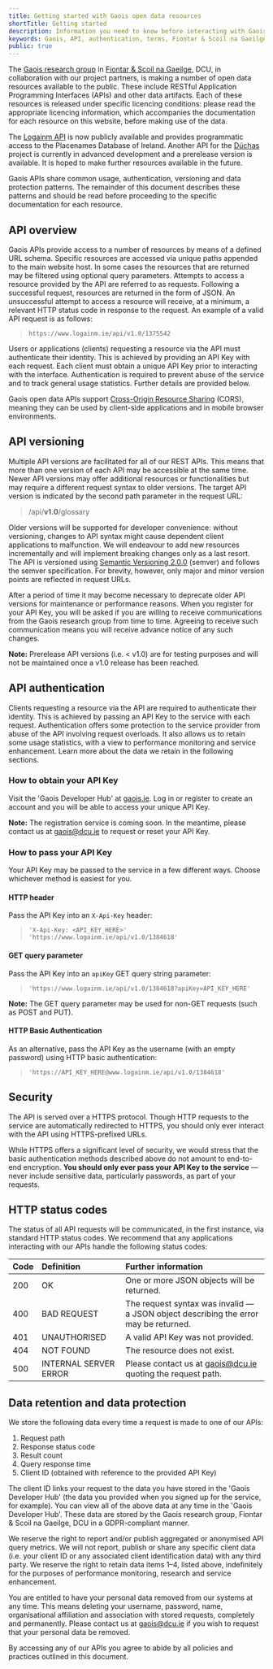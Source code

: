 ```yaml
---
title: Getting started with Gaois open data resources
shortTitle: Getting started
description: Information you need to know before interacting with Gaois open data resources
keywords: Gaois, API, authentication, terms, Fiontar & Scoil na Gaeilge, DCU
public: true
---
```


The [Gaois research group](https://www.gaois.ie) in [Fiontar & Scoil na Gaeilge](https://www.dcu.ie/fiontar_scoilnagaeilge/), DCU, in collaboration with our project partners, is making a number of open data resources available to the public. These include RESTful Application Programming Interfaces (APIs) and other data artifacts. Each of these resources is released under specific licencing conditions⁠: please read the appropriate licencing information, which accompanies the documentation for each resource on this website, before making use of the data.

The [Logainm API](/en/data/logainm/v1.0/api) is now publicly available and provides programmatic access to the Placenames Database of Ireland. Another API for the [Dúchas](/en/data/duchas/v0.5/api) project is currently in advanced development and a prerelease version is available. It is hoped to make further resources available in the future.

Gaois APIs share common usage, authentication, versioning and data protection patterns. The remainder of this document describes these patterns and should be read before proceeding to the specific documentation for each resource.

## API overview

Gaois APIs provide access to a number of resources by means of a defined URL schema. Specific resources are accessed via unique paths appended to the main website host. In some cases the resources that are returned may be filtered using optional query parameters. Attempts to access a resource provided by the API are referred to as requests. Following a successful request, resources are returned in the form of JSON. An unsuccessful attempt to access a resource will receive, at a minimum, a relevant HTTP status code in response to the request. An example of a valid API request is as follows:

> `https://www.logainm.ie/api/v1.0/1375542`

Users or applications (clients) requesting a resource via the API must authenticate their identity. This is achieved by providing an API Key with each request. Each client must obtain a unique API Key prior to interacting with the interface. Authentication is required to prevent abuse of the service and to track general usage statistics. Further details are provided below.

Gaois open data APIs support [Cross-Origin Resource Sharing](https://developer.mozilla.org/en-US/docs/Web/HTTP/CORS) (CORS), meaning they can be used by client-side applications and in mobile browser environments. 

## API versioning

Multiple API versions are facilitated for all of our REST APIs. This means that more than one version of each API may be accessible at the same time. Newer API versions may offer additional resources or functionalities but may require a different request syntax to older versions. The target API version is indicated by the second path parameter in the request URL:

> /api/**v1.0**/glossary

Older versions will be supported for developer convenience: without versioning, changes to API syntax might cause dependent client applications to malfunction. We will endeavour to add new resources incrementally and will implement breaking changes only as a last resort. The API is versioned using [Semantic Versioning 2.0.0](https://semver.org/spec/v2.0.0.html) (semver) and follows the semver specification. For brevity, however, only major and minor version points are reflected in request URLs.

After a period of time it may become necessary to deprecate older API versions for maintenance or performance reasons. When you register for your API Key, you will be asked if you are willing to receive communications from the Gaois research group from time to time. Agreeing to receive such communication means you will receive advance notice of any such changes.

**Note:** Prerelease API versions (i.e. < v1.0) are for testing purposes and will not be maintained once a v1.0 release has been reached.

## API authentication

Clients requesting a resource via the API are required to authenticate their identity. This is achieved by passing an API Key to the service with each request. Authentication offers some protection to the service provider from abuse of the API involving request overloads. It also allows us to retain some usage statistics, with a view to performance monitoring and service enhancement. Learn more about the data we retain in the following sections.

### How to obtain your API Key

Visit the 'Gaois Developer Hub' at [gaois.ie](https://www.gaois.ie/). Log in or register to create an account and you will be able to access your unique API Key.

**Note:** The registration service is coming soon. In the meantime, please contact us at [gaois@dcu.ie](mailto:gaois@dcu.ie) to request or reset your API Key.

### How to pass your API Key

Your API Key may be passed to the service in a few different ways. Choose whichever method is easiest for you.

#### HTTP header

Pass the API Key into an `X-Api-Key` header:

> `'X-Api-Key: <API_KEY_HERE>' 'https://www.logainm.ie/api/v1.0/1384618'`

#### GET query parameter

Pass the API Key into an `apiKey` GET query string parameter:

> `'https://www.logainm.ie/api/v1.0/1384618?apiKey=API_KEY_HERE'`

**Note:** The GET query parameter may be used for non-GET requests (such as POST and PUT).

#### HTTP Basic Authentication

As an alternative, pass the API Key as the username (with an empty password) using HTTP basic authentication:

> `'https://API_KEY_HERE@www.logainm.ie/api/v1.0/1384618'`

## Security

The API is served over a HTTPS protocol. Though HTTP requests to the service are automatically redirected to HTTPS, you should only ever interact with the API using HTTPS-prefixed URLs.

While HTTPS offers a significant level of security, we would stress that the basic authentication methods described above do not amount to end-to-end encryption. **You should only ever pass your API Key to the service** — never include sensitive data, particularly passwords, as part of your requests.

## HTTP status codes

The status of all API requests will be communicated, in the first instance, via standard HTTP status codes. We recommend that any applications interacting with our APIs handle the following status codes:

| Code  | Definition            | Further information |
| :---- | :-------------------- | :------------------ |
| 200   | OK                    | One or more JSON objects will be returned. |
| 400   | BAD REQUEST           | The request syntax was invalid — a JSON object describing the error may be returned. |
| 401   | UNAUTHORISED          | A valid API Key was not provided. |
| 404   | NOT FOUND             | The resource does not exist. |
| 500   | INTERNAL SERVER ERROR | Please contact us at [gaois@dcu.ie](mailto:gaois@dcu.ie) quoting the request path. |

## Data retention and data protection

We store the following data every time a request is made to one of our APIs:

1. Request path
2. Response status code
3. Result count
4. Query response time
5. Client ID (obtained with reference to the provided API Key)

The client ID links your request to the data you have stored in the 'Gaois Developer Hub' (the data you provided when you signed up for the service, for example). You can view all of the above data at any time in the 'Gaois Developer Hub'. These data are stored by the Gaois research group, Fiontar & Scoil na Gaeilge, DCU in a GDPR-compliant manner.

We reserve the right to report and/or publish aggregated or anonymised API query metrics. We will not report, publish or share any specific client data (i.e. your client ID or any associated client identification data) with any third party. We reserve the right to retain data items 1–4, listed above, indefinitely for the purposes of performance monitoring, research and service enhancement.

You are entitled to have your personal data removed from our systems at any time. This means deleting your username, password, name, organisational affiliation and association with stored requests, completely and permanently. Please contact us at [gaois@dcu.ie](mailto:gaois@dcu.ie) if you wish to request that your personal data be removed.

By accessing any of our APIs you agree to abide by all policies and practices outlined in this document.

